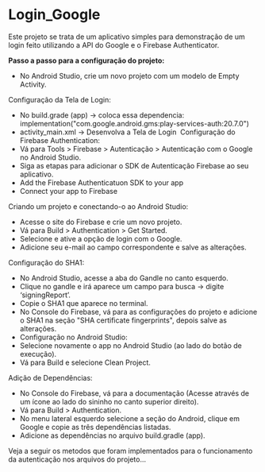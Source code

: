 # Login_Google
Este projeto se trata de um aplicativo simples para demonstração de um login feito utilizando a API do Google e o Firebase Authenticator.

**Passo a passo para a configuração do projeto:**

- No Android Studio, crie um novo projeto com um modelo de Empty Activity.

Configuração da Tela de Login:
- No build.grade (app) → coloca essa dependencia: implementation("com.google.android.gms:play-services-auth:20.7.0")
- activity_main.xml → Desenvolva a Tela de Login
​
Configuração do Firebase Authentication:
- Vá para Tools > Firebase > Autenticação > Autenticação com o Google no Android Studio.
- Siga as etapas para adicionar o SDK de Autenticação Firebase ao seu aplicativo.
- Add the Firebase Authenticatuon SDK to your app
- Connect your app to Firebase

Criando um projeto e conectando-o ao Android Studio:
- Acesse o site do Firebase e crie um novo projeto.
- Vá para Build > Authentication > Get Started.
- Selecione e ative a opção de login com o Google.
- Adicione seu e-mail ao campo correspondente e salve as alterações.
  
Configuração do SHA1:
- No Android Studio, acesse a aba do Gandle no canto esquerdo.
- Clique no gandle e irá aparece um campo para busca → digite ‘signingReport’.
- Copie o SHA1 que aparece no terminal.
- No Console do Firebase, vá para as configurações do projeto e adicione o SHA1 na seção "SHA certificate fingerprints", depois salve as alterações.
- Configuração no Android Studio:
- Selecione novamente o app no Android Studio (ao lado do botão de execução).
- Vá para Build e selecione Clean Project.

Adição de Dependências:
- No Console do Firebase, vá para a documentação (Acesse através de um ícone ao lado do sininho no canto superior direito).
- Vá para Build > Authentication.
- No menu lateral esquerdo selecione a seção do Android, clique em Google e copie as três dependências listadas.
- Adicione as dependências no arquivo build.gradle (app).

Veja a seguir os metodos que foram implementados para o funcionamento da autenticação nos arquivos do projeto... 

